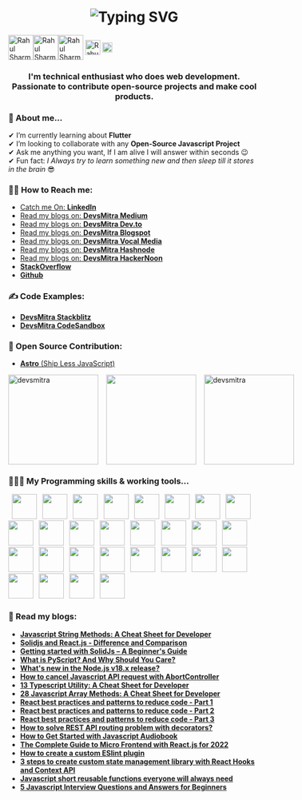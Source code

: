 <div align="center">
    <h1>
        <img src="https://readme-typing-svg.herokuapp.com?font=Jetbrains+mono&size=40&duration=5000&color=33FF33&center=true&vCenter=true&width=600&lines=Hi,+I'm+Rahul+Sharma;Software+Engineer..." alt="Typing SVG"/>
    </h1>
</div>
<!-- <h1 align="center">Hi <img src="https://raw.githubusercontent.com/ABSphreak/ABSphreak/master/gifs/Hi.gif" width="30px">, I am Rahul Sharma(DevsMitra)</h1>
<p align="center"> -->
<a href="https://www.linkedin.com/in/rahul-sharma-18b8b374" target="blank"><img align="center" src="https://www.vectorlogo.zone/logos/linkedin/linkedin-ar21.svg" alt="Rahul Sharma(DevsMitra)" height="50"  /></a><a href="https://stackoverflow.com/users/8879527/rahul-sharma?tab=profile" target="blank"><img align="center" src="https://www.vectorlogo.zone/logos/stackoverflow/stackoverflow-ar21.svg" alt="Rahul Sharma(DevsMitra)" height="50" /></a><a href="https://devsmitra.medium.com/" target="blank"><img align="center" src="https://www.vectorlogo.zone/logos/medium/medium-ar21.svg" alt="Rahul Sharma(DevsMitra)" height="50" /></a>
<a href="https://dev.to/devsmitra" target="blank"><img align="center" src="https://www.vectorlogo.zone/logos/devto/devto-ar21.svg" alt="Rahul Sharma(DevsMitra)" height="30" /></a>
<a href="https://stackblitz.com/@devsmitra" target="blank"><img align="center" src="https://developer.stackblitz.com/img/logo.svg" alt="Rahul Sharma(DevsMitra)" height="20" /></a>
</p>
<h3 align="center">I'm technical enthusiast who does web development. Passionate to contribute open-source projects and make cool products.</h3>

### 👱 About me...

✔ I’m currently learning about **Flutter** <br>
✔ I’m looking to collaborate with any **Open-Source Javascript Project**<br>
✔ Ask me anything you want, If I am alive I will answer within seconds 😉<br>
✔ Fun fact: _I Always try to learn something new and then sleep till it stores in the brain_ 😎<br>

### 🤙🏻 How to Reach me:

- [Catch me On: **LinkedIn**](https://www.linkedin.com/in/rahul-sharma-18b8b374)
- [Read my blogs on: **DevsMitra Medium**](https://devsmitra.medium.com/)
- [Read my blogs on: **DevsMitra Dev.to**](https://dev.to/devsmitra)
- [Read my blogs on: **DevsMitra Blogspot**](https://devsmitra.blogspot.com/)
- [Read my blogs on: **DevsMitra Vocal Media**](https://vocal.media/authors/rahul-sharma-weh31f06gm)
- [Read my blogs on: **DevsMitra Hashnode**](https://devsmitra.hashnode.dev/)
- [Read my blogs on: **DevsMitra HackerNoon**](https://hackernoon.com/u/devsmitra)
- [**StackOverflow**](https://stackoverflow.com/users/8879527/rahul-sharma?tab=profile)
- [**Github**](https://github.com/devsmitra)

### ✍️ Code Examples:

- [**DevsMitra Stackblitz**](https://stackblitz.com/@devsmitra)
- [**DevsMitra CodeSandbox**](https://codesandbox.io/u/DevsMitra)

### 🔭 Open Source Contribution:

- [**Astro** (Ship Less JavaScript)](https://github.com/snowpackjs/astro)

<div style="display: flex;">
<a href="http://www.github.com/devsmitra">
<img height="180em" style="padding-right: 16px" src="https://github-readme-stats.vercel.app/api?username=devsmitra&show_icons=true&locale=en" alt="devsmitra" /></a>
<a href="http://www.github.com/devsmitra"><img height="180em" style="padding-right: 16px" src="https://github-readme-stats.vercel.app/api/top-langs/?username=devsmitra&layout=compact&langs_count=7"/> </a>
<a href="http://www.github.com/devsmitra">
<img height="180em" style="padding-right: 16px" src="https://github-readme-streak-stats.herokuapp.com/?user=devsmitra" alt="devsmitra" /></a>

<!-- <a href="http://www.github.com/devsmitra"><img height="180em"
src="https://github-readme-streak-stats.herokuapp.com/?user=devsmitra&stroke=1c1917&background=fff&ring=3382ed&fire=3382ed&currStreakNum=1c1917&currStreakLabel=3382ed&sideNums=1c1917&sideLabels=1c1917&dates=1c1917&hide_border=true" /></a> -->

</div>

### 🧑🏻‍💻 My Programming skills & working tools...

<p align="left">
  <code style="margin-top: 16px"> <img height="50" src="https://www.vectorlogo.zone/logos/javascript/javascript-ar21.svg"></code> 
  <code style="margin-top: 16px"> <img height="50" src="https://www.vectorlogo.zone/logos/reactjs/reactjs-ar21.svg"></code> 
  <code style="margin-top: 16px"> <img height="50" src="https://www.vectorlogo.zone/logos/nodejs/nodejs-ar21.svg"></code> 
  <code style="margin-top: 16px"> <img height="50" src="https://www.vectorlogo.zone/logos/expressjs/expressjs-ar21.svg"></code> 
  <code style="margin-top: 16px"> <img height="50" src="https://www.vectorlogo.zone/logos/angular/angular-ar21.svg"></code> 
  <code style="margin-top: 16px"> <img height="50" src="https://www.vectorlogo.zone/logos/flutterio/flutterio-ar21.svg"></code> 
  <code style="margin-top: 16px"> <img height="50" src="https://www.vectorlogo.zone/logos/typescriptlang/typescriptlang-ar21.svg"></code> 
  <code style="margin-top: 16px"> <img height="50" src="https://www.vectorlogo.zone/logos/netlifyapp_watercss/netlifyapp_watercss-ar21.svg"></code> 
  <code style="margin-top: 16px"> <img height="50" src="https://www.vectorlogo.zone/logos/w3_html5/w3_html5-ar21.svg"></code> 
  <code style="margin-top: 16px"> <img height="50" src="https://www.vectorlogo.zone/logos/json/json-ar21.svg"></code> 
  <code style="margin-top: 16px"> <img height="50" src="https://www.vectorlogo.zone/logos/graphql/graphql-ar21.svg"></code> 
  <code style="margin-top: 16px"> <img height="50" src="https://www.vectorlogo.zone/logos/git-scm/git-scm-ar21.svg"></code> 
  <code style="margin-top: 16px"> <img height="50" src="https://www.vectorlogo.zone/logos/bitbucket/bitbucket-ar21.svg"></code> 
  <code style="margin-top: 16px"> <img height="50" src="https://www.vectorlogo.zone/logos/atlassian_jira/atlassian_jira-ar21.svg"></code> 
  <code style="margin-top: 16px"> <img height="50" src="https://www.vectorlogo.zone/logos/npmjs/npmjs-ar21.svg"></code> 
  <code style="margin-top: 16px"> <img height="50" src="https://www.vectorlogo.zone/logos/firebase/firebase-ar21.svg"></code> 
  <code style="margin-top: 16px"> <img height="50" src="https://www.vectorlogo.zone/logos/arangodb/arangodb-ar21.svg"></code> 
  <code style="margin-top: 16px"> <img height="50" src="https://www.vectorlogo.zone/logos/mysql/mysql-ar21.svg"></code> 
  <code style="margin-top: 16px"> <img height="50" src="https://www.vectorlogo.zone/logos/mongodb/mongodb-ar21.svg"></code> 
  <code style="margin-top: 16px"> <img height="50" src="https://www.vectorlogo.zone/logos/redis/redis-ar21.svg"></code> 
  <code style="margin-top: 16px"> <img height="50" src="https://www.vectorlogo.zone/logos/heroku/heroku-ar21.svg"></code> 
  <code style="margin-top: 16px"> <img height="50" src="https://www.vectorlogo.zone/logos/visualstudio_code/visualstudio_code-ar21.svg"></code> 
  <code style="margin-top: 16px"> <img height="50" src="https://www.vectorlogo.zone/logos/eslint/eslint-ar21.svg"></code> 
  <code style="margin-top: 16px"> <img height="50" src="https://www.vectorlogo.zone/logos/amazon_aws/amazon_aws-ar21.svg"></code> 
  <code style="margin-top: 16px"> <img height="50" src="https://www.vectorlogo.zone/logos/nginx/nginx-ar21.svg"></code> 
  <code style="margin-top: 16px"> <img height="50" src="https://www.vectorlogo.zone/logos/mochajs/mochajs-ar21.svg"></code> 
  <code style="margin-top: 16px"> <img height="50" src="https://www.vectorlogo.zone/logos/chaijs/chaijs-ar21.svg"></code> 
  <code style="margin-top: 16px"> <img height="50" src="https://www.vectorlogo.zone/logos/socketio/socketio-ar21.svg"></code> 
</p>

### 📖 Read my blogs:

- [**Javascript String Methods: A Cheat Sheet for Developer**](https://dev.to/devsmitra/javascript-string-methods-a-cheat-sheet-for-developer-4kbk)
- [**Solidjs and React.js - Difference and Comparison**](https://dev.to/devsmitra/solidjs-and-reactjs-difference-and-comparison-1p3e)
- [**Getting started with SolidJs – A Beginner's Guide**](https://dev.to/devsmitra/getting-started-with-solidjs-a-beginners-guide-5af4)
- [**What is PyScript? And Why Should You Care?**](https://dev.to/devsmitra/what-is-pyscript-and-why-should-you-care-10f)
- [**What's new in the Node.js v18.x release?**](https://dev.to/devsmitra/whats-new-in-the-nodejs-v18x-release-43f2)
- [**How to cancel Javascript API request with AbortController**](https://dev.to/devsmitra/how-to-cancel-javascript-api-request-with-abortcontroller-36cm)
- [**13 Typescript Utility: A Cheat Sheet for Developer**](https://dev.to/devsmitra/13-typescript-utility-a-cheat-sheet-for-developer-ab3)
- [**28 Javascript Array Methods: A Cheat Sheet for Developer**](https://dev.to/devsmitra/28-javascript-array-hacks-a-cheat-sheet-for-developer-5769)
- [**React best practices and patterns to reduce code - Part 1**](https://dev.to/devsmitra/react-best-practices-and-patterns-to-reduce-code-2bff)
- [**React best practices and patterns to reduce code - Part 2**](https://dev.to/devsmitra/react-best-practices-and-patterns-to-reduce-code-part-2-54f3)
- [**React best practices and patterns to reduce code - Part 3**](https://dev.to/devsmitra/react-best-practices-and-patterns-to-reduce-code-part-3-4bh1)
- [**How to solve REST API routing problem with decorators?**](https://dev.to/devsmitra/how-to-solve-rest-api-routing-problem-with-decorators-5b3n)
- [**How to Get Started with Javascript Audiobook**](https://dev.to/devsmitra/the-complete-guide-to-covert-image-to-text-and-text-to-speech-with-javascript-15gp)
- [**The Complete Guide to Micro Frontend with React.js for 2022**](https://dev.to/devsmitra/the-complete-guide-to-micro-frontend-with-reactjs-for-2022-36b2)
- [**How to create a custom ESlint plugin**](https://dev.to/devsmitra/how-to-create-a-custom-eslint-plugin-3bom)
- [**3 steps to create custom state management library with React Hooks and Context API**](https://dev.to/devsmitra/3-steps-to-create-custom-state-management-library-with-react-hooks-and-context-api-1bfh)
- [**Javascript short reusable functions everyone will always need**](https://dev.to/devsmitra/javascript-short-reusable-functions-everyone-will-always-need-22oc)
- [**5 Javascript Interview Questions and Answers for Beginners**](https://vocal.media/education/5-javascript-interview-questions-and-answers-for-beginners)
